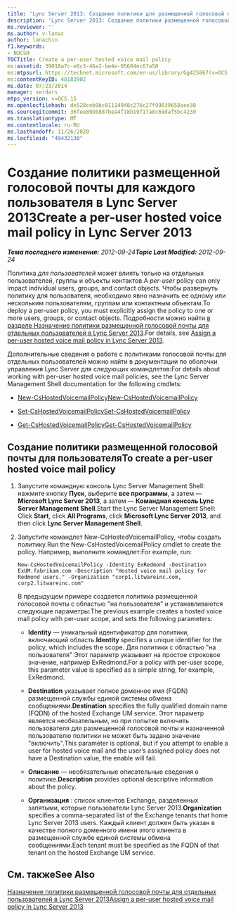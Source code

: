 ```yaml
---
title: 'Lync Server 2013: Создание политики для размещенной голосовой почты для отдельных пользователей'
description: 'Lync Server 2013: Создание политики размещенной голосовой почты для отдельных пользователей.'
ms.reviewer: ''
ms.author: v-lanac
author: lanachin
f1.keywords:
- NOCSH
TOCTitle: Create a per-user hosted voice mail policy
ms:assetid: 39018a7c-e0c3-46a2-be4e-05604ec67a50
ms:mtpsurl: https://technet.microsoft.com/en-us/library/Gg425867(v=OCS.15)
ms:contentKeyID: 48183902
ms.date: 07/23/2014
manager: serdars
mtps_version: v=OCS.15
ms.openlocfilehash: de528ceb9bc01114948c276c27f99039658aee38
ms.sourcegitcommit: 36fee89bb887bea4f18b19f17a8c69daf5bc423d
ms.translationtype: MT
ms.contentlocale: ru-RU
ms.lasthandoff: 11/26/2020
ms.locfileid: "49432130"
---
```

# <a name="create-a-per-user-hosted-voice-mail-policy-in-lync-server-2013"></a><span data-ttu-id="a67ac-103">Создание политики размещенной голосовой почты для каждого пользователя в Lync Server 2013</span><span class="sxs-lookup"><span data-stu-id="a67ac-103">Create a per-user hosted voice mail policy in Lync Server 2013</span></span>

<div data-xmlns="http://www.w3.org/1999/xhtml">

<div class="topic" data-xmlns="http://www.w3.org/1999/xhtml" data-msxsl="urn:schemas-microsoft-com:xslt" data-cs="https://msdn.microsoft.com/">

<div data-asp="https://msdn2.microsoft.com/asp">



</div>

<div id="mainSection">

<div id="mainBody"><span data-ttu-id="a67ac-104">

<span> </span></span><span class="sxs-lookup"><span data-stu-id="a67ac-104">

<span> </span></span></span>

<span data-ttu-id="a67ac-105">_**Тема последнего изменения:** 2012-09-24_</span><span class="sxs-lookup"><span data-stu-id="a67ac-105">_**Topic Last Modified:** 2012-09-24_</span></span>

<span data-ttu-id="a67ac-106">Политика *для пользователей* может влиять только на отдельных пользователей, группы и объекты контактов.</span><span class="sxs-lookup"><span data-stu-id="a67ac-106">A *per-user* policy can only impact individual users, groups, and contact objects.</span></span> <span data-ttu-id="a67ac-107">Чтобы развернуть политику для пользователя, необходимо явно назначить ее одному или нескольким пользователям, группам или контактным объектам.</span><span class="sxs-lookup"><span data-stu-id="a67ac-107">To deploy a per-user policy, you must explicitly assign the policy to one or more users, groups, or contact objects.</span></span> <span data-ttu-id="a67ac-108">Подробности можно найти [в разделе Назначение политики размещенной голосовой почты для отдельных пользователей в Lync Server 2013](lync-server-2013-assign-a-per-user-hosted-voice-mail-policy.md).</span><span class="sxs-lookup"><span data-stu-id="a67ac-108">For details, see [Assign a per-user hosted voice mail policy in Lync Server 2013](lync-server-2013-assign-a-per-user-hosted-voice-mail-policy.md).</span></span>

<span data-ttu-id="a67ac-109">Дополнительные сведения о работе с политиками голосовой почты для отдельных пользователей можно найти в документации по оболочки управления Lync Server для следующих командлетов:</span><span class="sxs-lookup"><span data-stu-id="a67ac-109">For details about working with per-user hosted voice mail policies, see the Lync Server Management Shell documentation for the following cmdlets:</span></span>

  - [<span data-ttu-id="a67ac-110">New-CsHostedVoicemailPolicy</span><span class="sxs-lookup"><span data-stu-id="a67ac-110">New-CsHostedVoicemailPolicy</span></span>](https://docs.microsoft.com/powershell/module/skype/New-CsHostedVoicemailPolicy)

  - [<span data-ttu-id="a67ac-111">Set-CsHostedVoicemailPolicy</span><span class="sxs-lookup"><span data-stu-id="a67ac-111">Set-CsHostedVoicemailPolicy</span></span>](https://docs.microsoft.com/powershell/module/skype/Set-CsHostedVoicemailPolicy)

  - [<span data-ttu-id="a67ac-112">Get-CsHostedVoicemailPolicy</span><span class="sxs-lookup"><span data-stu-id="a67ac-112">Get-CsHostedVoicemailPolicy</span></span>](https://docs.microsoft.com/powershell/module/skype/Get-CsHostedVoicemailPolicy)

<div>

## <a name="to-create-a-per-user-hosted-voice-mail-policy"></a><span data-ttu-id="a67ac-113">Создание политики размещенной голосовой почты для пользователя</span><span class="sxs-lookup"><span data-stu-id="a67ac-113">To create a per-user hosted voice mail policy</span></span>

1.  <span data-ttu-id="a67ac-114">Запустите командную консоль Lync Server Management Shell: нажмите кнопку **Пуск**, выберите **все программы**, а затем — **Microsoft Lync Server 2013**, а затем — **Командная консоль Lync Server Management Shell**.</span><span class="sxs-lookup"><span data-stu-id="a67ac-114">Start the Lync Server Management Shell: Click **Start**, click **All Programs**, click **Microsoft Lync Server 2013**, and then click **Lync Server Management Shell**.</span></span>

2.  <span data-ttu-id="a67ac-115">Запустите командлет New-CsHostedVoicemailPolicy, чтобы создать политику.</span><span class="sxs-lookup"><span data-stu-id="a67ac-115">Run the New-CsHostedVoicemailPolicy cmdlet to create the policy.</span></span> <span data-ttu-id="a67ac-116">Например, выполните командлет:</span><span class="sxs-lookup"><span data-stu-id="a67ac-116">For example, run:</span></span>
    
        New-CsHostedVoicemailPolicy -Identity ExRedmond -Destination ExUM.fabrikam.com -Description "Hosted voice mail policy for Redmond users." -Organization "corp1.litwareinc.com, corp2.litwareinc.com"
    
    <span data-ttu-id="a67ac-117">В предыдущем примере создается политика размещенной голосовой почты с областью "на пользователя" и устанавливаются следующие параметры:</span><span class="sxs-lookup"><span data-stu-id="a67ac-117">The previous example creates a hosted voice mail policy with per-user scope, and sets the following parameters:</span></span>
    
      - <span data-ttu-id="a67ac-118">**Identity** — уникальный идентификатор для политики, включающий область.</span><span class="sxs-lookup"><span data-stu-id="a67ac-118">**Identity** specifies a unique identifier for the policy, which includes the scope.</span></span> <span data-ttu-id="a67ac-119">Для политики с областью "на пользователя" Этот параметр указывает на простое строковое значение, например ExRedmond.</span><span class="sxs-lookup"><span data-stu-id="a67ac-119">For a policy with per-user scope, this parameter value is specified as a simple string, for example, ExRedmond.</span></span>
    
      - <span data-ttu-id="a67ac-120">**Destination** указывает полное доменное имя (FQDN) размещенной службы единой системы обмена сообщениями.</span><span class="sxs-lookup"><span data-stu-id="a67ac-120">**Destination** specifies the fully qualified domain name (FQDN) of the hosted Exchange UM service.</span></span> <span data-ttu-id="a67ac-121">Этот параметр является необязательным, но при попытке включить пользователя для размещенной голосовой почты и назначенной пользователю политики не может быть задано значение "включить".</span><span class="sxs-lookup"><span data-stu-id="a67ac-121">This parameter is optional, but if you attempt to enable a user for hosted voice mail and the user’s assigned policy does not have a Destination value, the enable will fail.</span></span>
    
      - <span data-ttu-id="a67ac-122">**Описание** — необязательные описательные сведения о политике.</span><span class="sxs-lookup"><span data-stu-id="a67ac-122">**Description** provides optional descriptive information about the policy.</span></span>
    
      - <span data-ttu-id="a67ac-123">**Организация** : список клиентов Exchange, разделенных запятыми, которые пользователи Lync Server 2013.</span><span class="sxs-lookup"><span data-stu-id="a67ac-123">**Organization** specifies a comma-separated list of the Exchange tenants that home Lync Server 2013 users.</span></span> <span data-ttu-id="a67ac-124">Каждый клиент должен быть указан в качестве полного доменного имени этого клиента в размещенной службе единой системы обмена сообщениями.</span><span class="sxs-lookup"><span data-stu-id="a67ac-124">Each tenant must be specified as the FQDN of that tenant on the hosted Exchange UM service.</span></span>

</div>

<div>

## <a name="see-also"></a><span data-ttu-id="a67ac-125">См. также</span><span class="sxs-lookup"><span data-stu-id="a67ac-125">See Also</span></span>


[<span data-ttu-id="a67ac-126">Назначение политики размещенной голосовой почты для отдельных пользователей в Lync Server 2013</span><span class="sxs-lookup"><span data-stu-id="a67ac-126">Assign a per-user hosted voice mail policy in Lync Server 2013</span></span>](lync-server-2013-assign-a-per-user-hosted-voice-mail-policy.md)  
  

<span data-ttu-id="a67ac-127"></div>

</div>

<span> </span>

</div>

</div>

</span><span class="sxs-lookup"><span data-stu-id="a67ac-127"></div>

</div>

<span> </span>

</div>

</div>

</span></span></div>

